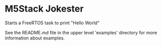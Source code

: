 # M5Stack Jokester

Starts a FreeRTOS task to print "Hello World"

See the README.md file in the upper level 'examples' directory for more information about examples.
